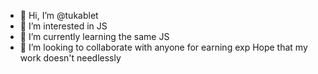 - 👋 Hi, I’m @tukablet
- 👀 I’m interested in JS
- 🌱 I’m currently learning the same JS
- 💞️ I’m looking to collaborate with anyone for earning exp
Hope that my work doesn't needlessly

<!---
tukablet/tukablet is a ✨ special ✨ repository because its `README.md` (this file) appears on your GitHub profile.
You can click the Preview link to take a look at your changes.
--->
